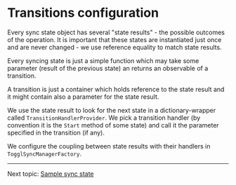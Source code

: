 Transitions configuration
=========================

Every sync state object has several "state results" - the possible outcomes of the operation. It is important that these states are instantiated just once and are never changed - we use reference equality to match state results.

Every syncing state is just a simple function which may take some parameter (result of the previous state) an returns an observable of a transition.

A transition is just a container which holds reference to the state result and it might contain also a parameter for the state result.

We use the state result to look for the next state in a dictionary-wrapper called `TransitionHandlerProvider`. We pick a transition handler (by convention it is the `Start` method of some state) and call it the parameter specified in the transition (if any).

We configure the coupling between state results with their handlers in `TogglSyncManagerFactory`.

---

Next topic: [Sample sync state](example.md)